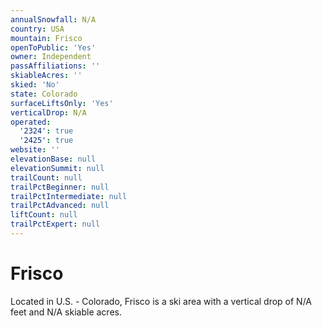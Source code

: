 ```yaml
---
annualSnowfall: N/A
country: USA
mountain: Frisco
openToPublic: 'Yes'
owner: Independent
passAffiliations: ''
skiableAcres: ''
skied: 'No'
state: Colorado
surfaceLiftsOnly: 'Yes'
verticalDrop: N/A
operated:
  '2324': true
  '2425': true
website: ''
elevationBase: null
elevationSummit: null
trailCount: null
trailPctBeginner: null
trailPctIntermediate: null
trailPctAdvanced: null
liftCount: null
trailPctExpert: null
---
```



# Frisco

Located in U.S. - Colorado, Frisco is a ski area with a vertical drop of N/A feet and N/A skiable acres.
